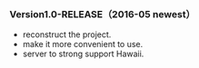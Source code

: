 ### Version1.0-RELEASE（2016-05 newest）
- reconstruct the project.
- make it more convenient to use.
- server to strong support Hawaii.
